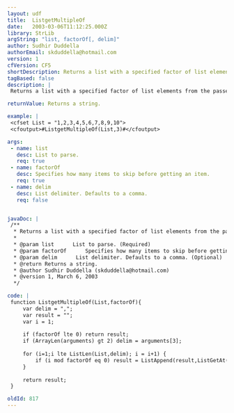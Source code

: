 ```yaml
---
layout: udf
title:  ListgetMultipleOf
date:   2003-03-06T11:12:25.000Z
library: StrLib
argString: "list, factorOf[, delim]"
author: Sudhir Duddella
authorEmail: skduddella@hotmail.com
version: 1
cfVersion: CF5
shortDescription: Returns a list with a specified factor of list elements from the passed list .
tagBased: false
description: |
 Returns a list with a specified factor of list elements from the passed list. Special delimeters (non-comma) can be specified in the optional final argument.

returnValue: Returns a string.

example: |
 <cfset List = "1,2,3,4,5,6,7,8,9,10">
 <cfoutput>#ListgetMultipleOf(List,3)#</cfoutput>

args:
 - name: list
   desc: List to parse.
   req: true
 - name: factorOf
   desc: Specifies how many items to skip before getting an item.
   req: true
 - name: delim
   desc: List delimiter. Defaults to a comma.
   req: false


javaDoc: |
 /**
  * Returns a list with a specified factor of list elements from the passed list .
  * 
  * @param list      List to parse. (Required)
  * @param factorOf      Specifies how many items to skip before getting an item. (Required)
  * @param delim      List delimiter. Defaults to a comma. (Optional)
  * @return Returns a string. 
  * @author Sudhir Duddella (skduddella@hotmail.com) 
  * @version 1, March 6, 2003 
  */

code: |
 function ListgetMultipleOf(List,factorOf){
     var delim = ",";
     var result = "";
     var i = 1;
     
     if (factorOf lte 0) return result;
     if (ArrayLen(arguments) gt 2) delim = arguments[3];
             
     for (i=1;i lte ListLen(List,delim); i = i+1) {
         if (i mod factorOf eq 0) result = ListAppend(result,ListGetAt(List,i,delim),delim);
     }
         
     return result;
 }

oldId: 817
---
```


